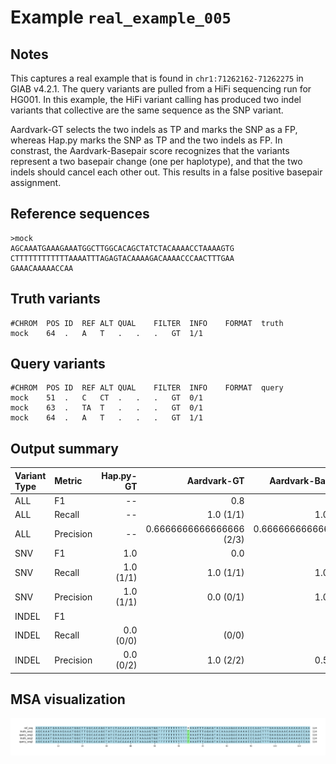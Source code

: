 # Example `real_example_005`
## Notes
This captures a real example that is found in `chr1:71262162-71262275` in GIAB v4.2.1.
The query variants are pulled from a HiFi sequencing run for HG001.
In this example, the HiFi variant calling has produced two indel variants that collective are the same sequence as the SNP variant.

Aardvark-GT selects the two indels as TP and marks the SNP as a FP, whereas Hap.py marks the SNP as TP and the two indels as FP.
In constrast, the Aardvark-Basepair score recognizes that the variants represent a two basepair change (one per haplotype), and that the two indels should cancel each other out.
This results in a false positive basepair assignment.
## Reference sequences
```
>mock
AGCAAATGAAAGAAATGGCTTGGCACAGCTATCTACAAAACCTAAAAGTG
CTTTTTTTTTTTTAAAATTTAGAGTACAAAAGACAAAACCCAACTTTGAA
GAAACAAAAACCAA
```
## Truth variants
```
#CHROM	POS	ID	REF	ALT	QUAL	FILTER	INFO	FORMAT	truth
mock	64	.	A	T	.	.	.	GT	1/1
```
## Query variants
```
#CHROM	POS	ID	REF	ALT	QUAL	FILTER	INFO	FORMAT	query
mock	51	.	C	CT	.	.	.	GT	0/1
mock	63	.	TA	T	.	.	.	GT	0/1
mock	64	.	A	T	.	.	.	GT	1/1
```
## Output summary
Variant Type | Metric | Hap.py-GT | Aardvark-GT | Aardvark-Basepair
:-- | :-- | --: | --: | --:
ALL | F1 | -- | 0.8 | 0.8
ALL | Recall | -- | 1.0 (1/1) | 1.0 (4/4)
ALL | Precision | -- | 0.6666666666666666 (2/3) | 0.6666666666666666 (4/6)
SNV | F1 | 1.0 | 0.0 | 1.0
SNV | Recall | 1.0 (1/1) | 1.0 (1/1) | 1.0 (4/4)
SNV | Precision | 1.0 (1/1) | 0.0 (0/1) | 1.0 (4/4)
INDEL | F1 |  |  | 
INDEL | Recall | 0.0 (0/0) |  (0/0) |  (0/0)
INDEL | Precision | 0.0 (0/2) | 1.0 (2/2) | 0.5 (2/4)
## MSA visualization
![](./msa_viz/msa.png)
